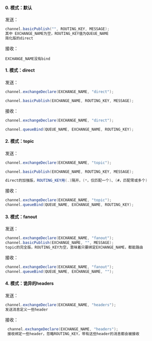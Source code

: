 #### 0. 模式：默认
发送：
```java
channel.basicPublish("", ROUTING_KEY, MESSAGE);
其中 EXCHANGE_NAME为空，ROUTING_KEY值为QUEUE_NAME
简化版的direct
```
接收：
```
EXCHANGE_NAME没有bind
```
#### 1. 模式：direct
发送：
```java
channel.exchangeDeclare(EXCHANGE_NAME, "direct");

channel.basicPublish(EXCHANGE_NAME, ROUTING_KEY, MESSAGE);
```
接收：
```java
channel.exchangeDeclare(EXCHANGE_NAME, "direct");

channel.queueBind(QUEUE_NAME, EXCHANGE_NAME, ROUTING_KEY);
```


#### 2. 模式：topic
发送：
```java
channel.exchangeDeclare(EXCHANGE_NAME, "topic");

channel.basicPublish(EXCHANGE_NAME, ROUTING_KEY, MESSAGE);

direct的加强版，ROUTING_KEY用(.)隔开，(*，仅匹配一个)、(#，匹配零或多个)
```
接收：
```java
channel.exchangeDeclare(EXCHANGE_NAME, "topic");
channel.queueBind(QUEUE_NAME, EXCHANGE_NAME, ROUTING_KEY);
```

#### 3. 模式：fanout
发送：
```java
channel.exchangeDeclare(EXCHANGE_NAME, "fanout");
channel.basicPublish(EXCHANGE_NAME, "", MESSAGE);
topic的完全版，ROUTING_KEY为空，意味着只要绑定EXCHANGE_NAME，都能路由
```
接收：
```java
channel.exchangeDeclare(EXCHANGE_NAME, "fanout");
channel.queueBind(QUEUE_NAME, EXCHANGE_NAME, "");
```

#### 4. 模式：诡异的headers
发送：
```java
channel.exchangeDeclare(EXCHANGE_NAME, "headers");
发送消息定义一些header
```
接收：
```java
 channel.exchangeDeclare(EXCHANGE_NAME, "headers");
 接收绑定一些header，忽略ROUTING_KEY，带有这些header的消息都会被接收
 ```
